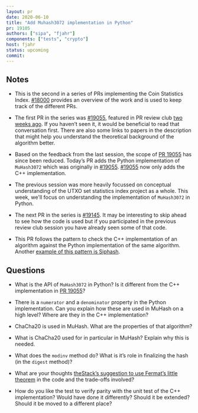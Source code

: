 ```yaml
---
layout: pr
date: 2020-06-10
title: "Add Muhash3072 implementation in Python"
pr: 19105
authors: ["sipa", "fjahr"]
components: ["tests", "crypto"]
host: fjahr
status: upcoming
commit:
---
```


## Notes

- This is the second in a series of PRs implementing the Coin Statistics
  Index. [#18000](https://github.com/bitcoin/bitcoin/pull/18000) provides
  an overview of the work and is used to keep track of the different PRs.

- The first PR in the series was [#19055](https://github.com/bitcoin/bitcoin/pull/19055),
  featured in PR review club [two weeks ago](https://bitcoincore.reviews/19055).
  If you haven’t seen it, it would be beneficial to read that
  conversation first. There are also some links to papers in the description
  that might help you understand the theoretical background of the algorithm
  better.

- Based on the feedback from the last session, the scope of [PR
  19055](https://github.com/bitcoin/bitcoin/pull/19055) has since been reduced.
  Today’s PR adds the Python implementation of `MuHash3072`
  which was originally in [#19055](https://github.com/bitcoin/bitcoin/pull/19055). 
  [#19055](https://github.com/bitcoin/bitcoin/pull/19055) now only adds the C++
  implementation.

- The previous session was more heavily focussed on conceptual understanding
  of the UTXO set statistics index project as a whole. This week, we'll focus on
  understanding the implementation of `MuHash3072` in Python.

- The next PR in the series is [#19145](https://github.com/bitcoin/bitcoin/pull/19145).
  It may be interesting to skip ahead to see how the code is used but
  if you participated in the previous review club session you have already seen
  some of that code.

- This PR follows the pattern to check the C++ implementation of an algorithm
  against the Python implementation of the same algorithm. Another
  [example of this pattern is Siphash](https://github.com/bitcoin/bitcoin/blob/master/test/functional/test_framework/siphash.py). 

## Questions

- What is the API of `MuHash3072` in Python? Is it different from the C++
  implementation in [PR 19055](https://github.com/bitcoin/bitcoin/pull/19055)?

- There is a `numerator` and a `denominator` property in the Python
  implementation. Can you explain how these are used in MuHash on a high level?
  Where are they in the C++ implementation?

- ChaCha20 is used in MuHash. What are the properties of that algorithm? 

- What is ChaCha20 used for in particular in MuHash? Explain why this is needed.

- What does the `modinv` method do? What is it’s role in finalizing the hash
  (in the `digest` method)? 

- What are your thoughts [theStack’s suggestion to use Fermat’s little theorem](https://github.com/bitcoin/bitcoin/pull/19105#discussion_r433820249)
  in the code and the trade-offs involved?

- How do you like the test to verify parity with the unit test of the C++
  implementation? Would have done it differently? Should it be extended?
  Should it be moved to a different place?

<!-- TODO: uncomment and add meeting log
## Meeting Log

{% irc %}
{% endirc %}
--->
